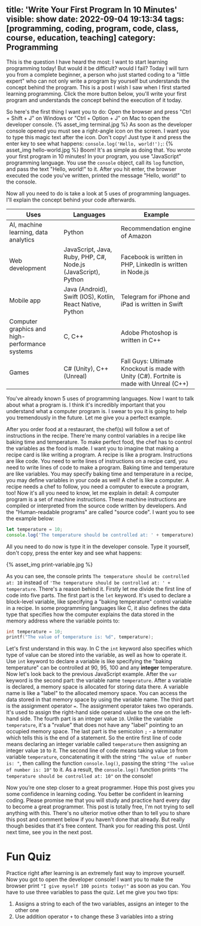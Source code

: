 title: 'Write Your First Program In 10 Minutes'
visible: show
date: 2022-09-04 19:13:34
tags: [programming, coding, program, code, class, course, education, teaching]
category: Programming
---

This is the question I have heard the most: I want to start learning programming today! But would it be difficult? would I fail? Today I will turn you from a complete beginner, a person who just started coding to a "little expert" who can not only write a program by yourself but understands the concept behind the program. This is a post I wish I saw when I first started learning programming. Click the more button below, you'll write your first program and understands the concept behind the execution of it today.

<!--more-->

So here's the first thing I want you to do: Open the browser and press "Ctrl + Shift + J" on Windows or "Ctrl + Option + J" on Mac to open the developer console.
{% asset_img terminal.jpg %}
As soon as the developer console opened you must see a right-angle icon on the screen. I want you to type this magic text after the icon. Don't copy! Just type it and press the enter key to see what happens: `console.log('Hello, world!');`: 
{% asset_img hello-world.jpg %}
Boom! It's as simple as doing that. You wrote your first program in 10 minutes! In your program, you use "JavaScript" programming language. You use the `console` object, call its `log` function, and pass the text "Hello, world!" to it. After you hit enter, the browser executed the code you've written, printed the message "Hello, world!" to the console.

Now all you need to do is take a look at 5 uses of programming languages. I'll explain the concept behind your code afterwards.

| Uses                                           | Languages                                                     | Example                                                                                  |
| ---------------------------------------------- | ------------------------------------------------------------- | ---------------------------------------------------------------------------------------- |
| AI, machine learning, data analytics           | Python                                                        | Recommendation engine of Amazon                                                          |
| Web development                                | JavaScript, Java, Ruby, PHP, C#, Node.js (JavaScript), Python | Facebook is written in PHP, LinkedIn is written in Node.js                               |
| Mobile app                                     | Java (Android), Swift (IOS), Kotlin, React Native, Python     | Telegram for iPhone and iPad is written in Swift                                         |
| Computer graphics and high-performance systems | C, C++                                                        | Adobe Photoshop is written in C++                                                        |
| Games                                          | C# (Unity), C++ (Unreal)                                      | Fall Guys: Ultimate Knockout is made with Unity (C#). Fortnite is made with Unreal (C++) |

You've already known 5 uses of programming languages. Now I want to talk about what a program is. I think it's incredibly important that you understand what a computer program is. I swear to you it is going to help you tremendously in the future. Let me give you a perfect example.

After you order food at a restaurant, the chef(s) will follow a set of instructions in the recipe. There're many control variables in a recipe like baking time and temperature. To make perfect food, the chef has to control the variables as the food is made. I want you to imagine that making a recipe card is like writing a program. A recipe is like a program. Instructions are like code. You need to write lines of instructions on a recipe card, you need to write lines of code to make a program. Baking time and temperature are like variables. You may specify baking time and temperature in a recipe, you may define variables in your code as well! A chef is like a computer. A recipe needs a chef to follow, you need a computer to execute a program, too! Now it's all you need to know, let me explain in detail: A computer program is a set of machine instructions. These machine instructions are compiled or interpreted from the source code written by developers. And the "Human-readable programs" are called "source code". I want you to see the example below:


```javascript
let temperature = 10;
console.log('The temperature should be controlled at: ' + temperature);
```

All you need to do now is type it in the developer console. Type it yourself, don't copy, press the enter key and see what happens:

{% asset_img print-variable.jpg %}

As you can see, the console prints `The temperature should be controlled at: 10` instead of `'The temperature should be controlled at: ' + temperature`. There's a reason behind it. Firstly let me divide the first line of code into five parts. The first part is the `let` keyword. It's used to declare a block-level variable, like specifying a "baking temperature" control variable in a recipe. In some programming languages like C, it also defines the data type that specifies how the computer explains the data stored in the memory address where the variable points to:
```c
int temperature = 10;
printf("The value of temperature is: %d", temperature);
```
Let's first understand in this way. In C the `int` keyword also specifies which type of value can be stored into the variable, as well as how to operate it. Use `int` keyword to declare a variable is like specifying the "baking temperature" can be controlled at 90, 95, 100 and any **integer** temperature. Now let's look back to the previous JavaScript example. After the `var` keyword is the second part: the variable name `temperature`. After a variable is declared, a memory space is allocated for storing data there. A variable name is like a "label" to the allocated memory space. You can access the data stored in that memory space by using the variable name. The third part is the assignment operator `=`. The assignment operator takes two operands. It's used to assign the right-hand side operand value to the one on the left-hand side. The fourth part is an integer value `10`. Unlike the variable `temperature`, it's a "rvalue" that does not have any "label" pointing to an occupied memory space. The last part is the semicolon `;` - a terminator which tells this is the end of a statement. So the entire first line of code means declaring an integer variable called `temperature` then assigning an integer value `10` to it. The second line of code means taking value `10` from variable `temperature`, concatenating it with the string `"The value of number is: "`, then calling the function `console.log()`, passing the string `"The value of number is: 10"` to it. As a result, the `console.log()` function prints `"The temperature should be controlled at: 10"` on the console!

Now you’re one step closer to a great programmer. Hope this post gives you some confidence in learning coding. You better be confident in learning coding. Please promise me that you will study and practice hard every day to become a great programmer. This post is totally free, I'm not trying to sell anything with this. There's no ulterior motive other than to tell you to share this post and comment below if you haven't done that already. But really though besides that it's free content. Thank you for reading this post. Until next time, see you in the next post.

# Fun Quiz
Practice right after learning is an extremely fast way to improve yourself. Now you got to open the developer console! I want you to make the browser print `"I give myself 100 points today!"` as soon as you can. You have to use three variables to pass the quiz. Let me give you two tips:
1. Assigns a string to each of the two variables, assigns an integer to the other one
2. Use addition operator `+` to change these 3 variables into a string

